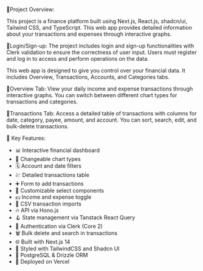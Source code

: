 🌟Project Overview: 

This project is a finance platform built using Next.js, React.js, shadcn/ui, Tailwind CSS, and TypeScript. This web app provides detailed information about your transactions and expenses through interactive graphs.

🌟Login/Sign-up: The project includes login and sign-up functionalities with Clerk validation to ensure the correctness of user input. Users must register and log in to access and perform operations on the data.

This web app is designed to give you control over your financial data. It includes Overview, Transactions, Accounts, and Categories tabs.

🌟Overview Tab: View your daily income and expense transactions through interactive graphs. You can switch between different chart types for transactions and categories.

🌟Transactions Tab: Access a detailed table of transactions with columns for date, category, payee, amount, and account. You can sort, search, edit, and bulk-delete transactions.


🌟 Key Features:

- 📊 Interactive financial dashboard
- 🔁 Changeable chart types
- 🗓 Account and date filters
- 💹 Detailed transactions table
- ➕ Form to add transactions
- 🧩 Customizable select components
- 💵 Income and expense toggle
- 🔄 CSV transaction imports
- 🔥 API via Hono.js
- 🪝 State management via Tanstack React Query
- 🔐 Authentication via Clerk (Core 2)
- 🗑 Bulk delete and search in transactions
- 🌐 Built with Next.js 14
- 🎨 Styled with TailwindCSS and Shadcn UI
- 💾 PostgreSQL & Drizzle ORM
- 🚀 Deployed on Vercel
